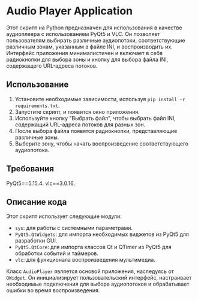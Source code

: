 # Audio Player Application

Этот скрипт на Python предназначен для использования в качестве аудиоплеера с использованием PyQt5 и VLC. Он позволяет пользователям выбирать различные аудиопотоки, соответствующие различным зонам, указанным в файле INI, и воспроизводить их. Интерфейс приложения минималистичен и включает в себя радиокнопки для выбора зоны и кнопку для выбора файла INI, содержащего URL-адреса потоков.

## Использование

1. Установите необходимые зависимости, используя `pip install -r requirements.txt`.
2. Запустите скрипт, и появится окно приложения.
3. Используйте кнопку "Выбрать файл", чтобы выбрать файл INI, содержащий URL-адреса потоков для разных зон.
4. После выбора файла появятся радиокнопки, представляющие различные зоны.
5. Выберите зону, чтобы начать воспроизведение соответствующего аудиопотока.

## Требования

PyQt5==5.15.4.
vlc==3.0.16.

## Описание кода

Этот скрипт использует следующие модули:

- `sys`: для работы с системными параметрами.
- `PyQt5.QtWidgets`: для импорта необходимых виджетов из PyQt5 для разработки GUI.
- `PyQt5.QtCore`: для импорта классов Qt и QTimer из PyQt5 для обработки событий и таймеров.
- `vlc`: для функционала воспроизведения мультимедиа.

Класс `AudioPlayer` является основой приложения, наследуясь от `QWidget`. Он инициализирует пользовательский интерфейс, настраивает необходимые подключения для выбора аудиопотоков и обрабатывает ошибки во время воспроизведения.